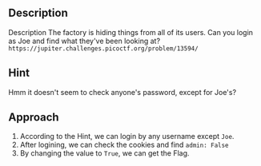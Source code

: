 ## Description
Description
The factory is hiding things from all of its users. Can you login as Joe and find what they've been looking at? `https://jupiter.challenges.picoctf.org/problem/13594/`
## Hint
Hmm it doesn't seem to check anyone's password, except for Joe's?
## Approach
1. According to the Hint, we can login by any username except `Joe`.
2. After logining, we can check the cookies and find `admin: False`
3. By changing the value to `True`, we can get the Flag.